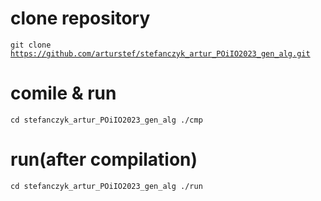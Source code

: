 # clone repository
<code>git clone https://github.com/arturstef/stefanczyk_artur_POiIO2023_gen_alg.git</code>
# comile & run
<code>cd stefanczyk_artur_POiIO2023_gen_alg
./cmp</code>
# run(after compilation)
<code>cd stefanczyk_artur_POiIO2023_gen_alg
./run</code>
